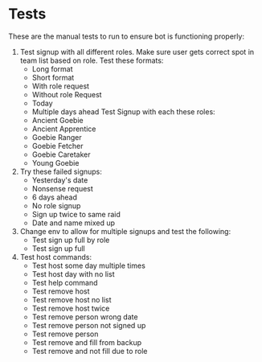 # Tests
These are the manual tests to run to ensure bot is functioning properly:
1. Test signup with all different roles. Make sure user gets correct spot in team list based on role.
Test these formats:
    * Long format
    * Short format
    * With role request
    * Without role Request
    * Today
    * Multiple days ahead
Test Signup with each these roles:
    * Ancient Goebie
    * Ancient Apprentice
    * Goebie Ranger
    * Goebie Fetcher
    * Goebie Caretaker
    * Young Goebie
2. Try these failed signups:
	* Yesterday's date
	* Nonsense request
	* 6 days ahead
	* No role signup
	* Sign up twice to same raid
	* Date and name mixed up
3. Change env to allow for multiple signups and test the following: 
	* Test sign up full by role
	* Test sign up full
4. Test host commands:
	* Test host some day multiple times
	* Test host day with no list
	* Test help command
	* Test remove host
	* Test remove host no list
	* Test remove host twice
	* Test remove person wrong date
	* Test remove person not signed up
	* Test remove person
	* Test remove and fill from backup
	* Test remove and not fill due to role
